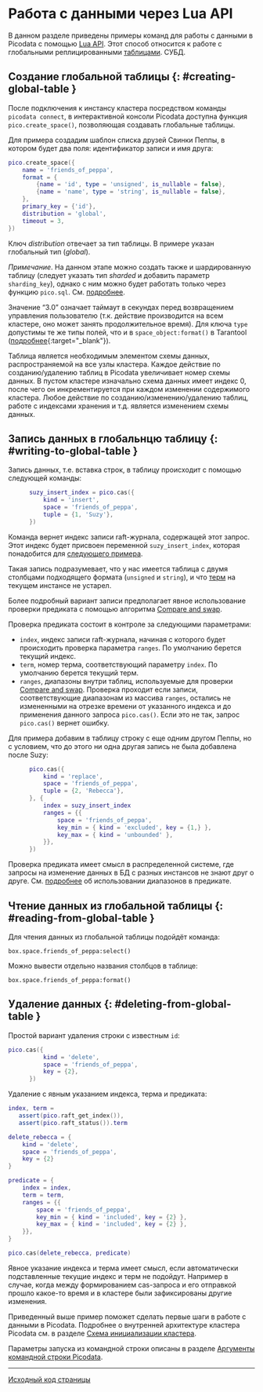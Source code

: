 # Работа с данными через Lua API
В данном разделе приведены примеры команд для работы с данными в
Picodata с помощью [Lua API](api.md). Этот способ относится к работе с
глобальными реплицированными [таблицами](glossary.md#table).
СУБД.

## Создание глобальной таблицы {: #creating-global-table }

После подключения к инстансу кластера посредством команды `picodata
connect`, в интерактивной консоли Picodata доступна функция
`pico.create_space()`, позволяющая создавать глобальные таблицы.

Для примера создадим шаблон списка друзей Свинки Пеппы, в
котором будет два поля: идентификатор записи и имя друга:

```lua
pico.create_space({
    name = 'friends_of_peppa',
    format = {
        {name = 'id', type = 'unsigned', is_nullable = false},
        {name = 'name', type = 'string', is_nullable = false},
    },
    primary_key = {'id'},
    distribution = 'global',
    timeout = 3,
})
```

Ключ _distribution_ отвечает за тип таблицы. В примере указан глобальный
тип (_global_).

_Примечание_. На данном этапе можно создать также и шардированную
таблицу (следует указать тип _sharded_ и добавить параметр
`sharding_key`), однако с ним можно будет работать только через функцию
`pico.sql`. См. [подробнее](tutorial_sql).

Значение “3.0” означает таймаут в секундах перед
возвращением управления пользователю (т.к. действие производится на всем
кластере, оно может занять продолжительное время). Для ключа `type`
допустимы те же типы полей, что и в `space_object:format()` в Tarantool
([подробнее](https://www.tarantool.io/ru/doc/latest/reference/reference_lua/box_space/format/){:target="_blank"}).

Таблица является необходимым элементом схемы данных, распространяемой на
все узлы кластера. Каждое действие по созданию/удалению таблиц в
Picodata увеличивает номер схемы данных. В пустом кластере изначально
схема данных имеет индекс 0, после чего он инкрементируется при каждом
изменении содержимого кластера. Любое действие по
созданию/изменению/удалению таблиц, работе с индексами хранения и т.д.
является изменением схемы данных.


## Запись данных в глобальнцю таблицу {: #writing-to-global-table }
Запись данных, т.е. вставка строк, в таблицу происходит с помощью следующей команды:
```lua
      suzy_insert_index = pico.cas({
          kind = 'insert',
          space = 'friends_of_peppa',
          tuple = {1, 'Suzy'},
      })
```

Команда вернет индекс записи raft-журнала, содержащей этот запрос. Этот
индекс будет присвоен переменной `suzy_insert_index`, которая
понадобится для [следующего примера](#insert-with-index).

Такая запись подразумевает, что у нас имеется таблица с двумя столбцами
подходящего формата (`unsigned` и `string`), и что
[терм](glossary.md#term) на текущем инстансе не устарел.

Более подробный вариант записи предполагает явное использование проверки
предиката с помощью алгоритма [Compare and swap](glossary.md#cas).

Проверка предиката состоит в контроле за следующими параметрами:

- `index`, индекс записи raft-журнала, начиная с которого будет
  происходить проверка параметра `ranges`. По умолчанию берется текущий
  индекс.
- `term`, номер терма, соответствующий параметру `index`. По умолчанию
  берется текущий терм.
- `ranges`, диапазоны внутри таблиц, используемые для проверки [Compare
  and swap](glossary.md#cas). Проверка проходит если записи,
  соответствующие диапазонам из массива `ranges`, остались не
  измененными на отрезке времени от указанного индекса и до применения
  данного запроса `pico.cas()`. Если это не так, запрос `pico.cas()`
  вернет ошибку.

Для примера добавим в таблицу строку с еще одним другом Пеппы, но с
условием, что до этого ни одна другая запись не была добавлена после
Suzy: <a name="insert-with-index"></a>

```lua
      pico.cas({
          kind = 'replace',
          space = 'friends_of_peppa',
          tuple = {2, 'Rebecca'},
      }, {
          index = suzy_insert_index
          ranges = {{
              space = 'friends_of_peppa',
              key_min = { kind = 'excluded', key = {1,} },
              key_max = { kind = 'unbounded' },
          }},
      })

```
Проверка предиката имеет смысл в распределенной системе, где запросы на
изменение данных в БД с разных инстансов не знают друг о друге. См.
[подробнее](api.md#casrange) об использовании диапазонов в предикате.


## Чтение данных из глобальной таблицы {: #reading-from-global-table }
Для чтения данных из глобальной таблицы подойдёт команда:
```
box.space.friends_of_peppa:select()
```

Можно вывести отдельно названия столбцов в таблице:
```
box.space.friends_of_peppa:format()
```

## Удаление данных {: #deleting-from-global-table }

Простой вариант удаления строки с известным `id`:

```lua
pico.cas({
          kind = 'delete',
          space = 'friends_of_peppa',
          key = {2},
      })
```

Удаление с явным указанием индекса, терма и предиката:

```lua
index, term =
   assert(pico.raft_get_index()),
   assert(pico.raft_status()).term

delete_rebecca = {
    kind = 'delete',
    space = 'friends_of_peppa',
    key = {2}
}

predicate = {
    index = index,
    term = term,
    ranges = {{
        space = 'friends_of_peppa',
        key_min = { kind = 'included', key = {2} },
        key_max = { kind = 'included', key = {2} },
    }},
}

pico.cas(delete_rebecca, predicate)
```

Явное указание индекса и терма имеет смысл, если автоматически
подставленные текущие индекс и терм не подойдут. Например в случае,
когда между формированием cas-запроса и его отправкой прошло какое-то
время и в кластере были зафиксированы другие изменения.

Приведенный выше пример поможет сделать первые шаги в работе с данными в
Picodata. Подробнее о внутренней архитектуре кластера Picodata см. в
разделе [Cхема инициализации кластера](../clustering).

Параметры запуска из командной строки описаны в разделе [Аргументы
командной строки Picodata](../cli).

---
[Исходный код страницы](https://git.picodata.io/picodata/picodata/docs/-/blob/main/docs/tutorial_lua.md)

